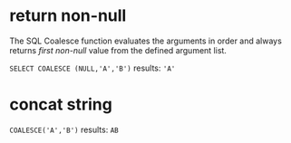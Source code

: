 # return non-null
The SQL Coalesce function evaluates the arguments in order and always returns _first non-null_ value from the defined argument list.

`SELECT COALESCE (NULL,'A','B')`
results: `'A'`

# concat string
`COALESCE('A','B')`
results: `AB`